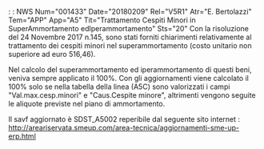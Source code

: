  :  : NWS Num="001433" Date="20180209" Rel="V5R1" Atr="E. Bertolazzi" Tem="APP" App="A5" Tit="Trattamento Cespiti Minori in SuperAmmortamento edIperammortamento" Sts="20"
 Con la risoluzione del 24 Novembre 2017 n.145, sono stati forniti chiarimenti relativamente  al trattamento dei cespiti minori nel superammortamento (costo unitario non superiore ad euro  516,46).

 Nel calcolo del superammortamento ed iperammortamento di questi beni, veniva sempre applicato  il 100%.
 Con gli aggiornamenti viene calcolato il 100% solo se nella tabella della linea (A5C) sono  valorizzati i campi "Val.max.cesp.minori" e "Caus.Cespite minore",
 altrimenti vengono seguite le aliquote previste nel piano di ammortamento.

 Il savf aggiornato è SDST_A5002 reperibile dal seguente sito internet : 
 http://areariservata.smeup.com/area-tecnica/aggiornamenti-sme-up-erp.html 